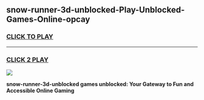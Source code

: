 
## snow-runner-3d-unblocked-Play-Unblocked-Games-Online-opcay
<h3>
<a href="https://premium76.site?title=snow-runner-3d-unblocked&ref=25A">CLICK TO PLAY</a></h3>
<hr>

<h3>
<a href="https://premium76.site?title=snow-runner-3d-unblocked&ref=25A">CLICK 2 PLAY</a>
  
</h3>

<a href="https://premium76.site?title=snow-runner-3d-unblocked&ref=25A"><img src="https://clearcache.store/games.png"></a>


**snow-runner-3d-unblocked games unblocked: Your Gateway to Fun and Accessible Online Gaming**

